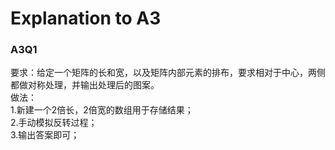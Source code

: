 # Explanation to A3

### A3Q1
要求：给定一个矩阵的长和宽，以及矩阵内部元素的排布，要求相对于中心，两侧都做对称处理，并输出处理后的图案。  
做法：  
1.新建一个2倍长，2倍宽的数组用于存储结果；   
2.手动模拟反转过程；  
3.输出答案即可；   

